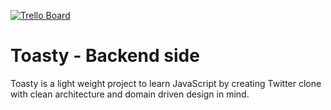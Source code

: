 [![Trello Board](https://img.shields.io/badge/-Trello%20Board-blue)](https://trello.com/b/6PpYcuSW/toasty)


# Toasty - Backend side
Toasty is a light weight project to learn JavaScript by creating Twitter clone with clean architecture and domain driven design in mind.
